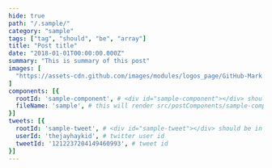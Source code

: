 ```yaml
---
hide: true
path: "/.sample/"
category: "sample"
tags: ["tag", "should", "be", "array"]
title: "Post title"
date: "2018-01-01T00:00:00.000Z"
summary: "This is summary of this post"
images: [
  "https://assets-cdn.github.com/images/modules/logos_page/GitHub-Mark.png"
]
components: [{
  rootId: 'sample-component', # <div id="sample-component"></div> should be in contents
  fileName: 'sample', # this will render src/postComponents/sample-component/index.jsx
}]
tweets: [{
  rootId: 'sample-tweet', # <div id="sample-tweet"></div> should be in contents
  userId: 'thejayhaykid', # twitter user id
  tweetId: '1212237204149460993', # tweet id
}]
---
```


<div id="sample-component"></div>
<div id="sample-tweet"></div>
